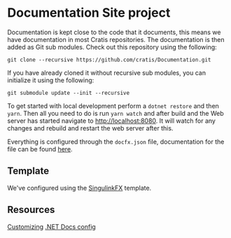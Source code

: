 # Documentation Site project

Documentation is kept close to the code that it documents, this means we have documentation in most Cratis repositories.
The documentation is then added as Git sub modules. Check out this repository using the following:

```shell
git clone --recursive https://github.com/cratis/Documentation.git
```

If you have already cloned it without recursive sub modules, you can initialize it using the following:

```shell
git submodule update --init --recursive
```

To get started with local development perform a `dotnet restore` and then `yarn`.
Then all you need to do is run `yarn watch` and after build and the Web server has started navigate to [http://localhost:8080](http://localhost:8080).
It will watch for any changes and rebuild and restart the web server after this.

Everything is configured through the `docfx.json` file, documentation for the file can be found [here](https://dotnet.github.io/docfx/tutorial/docfx.exe_user_manual.html#3-docfxjson-format).

## Template

We've configured using the [SingulinkFX](https://github.com/Singulink/SingulinkFX) template.

## Resources

[Customizing](https://www.cazzulino.com/customize-docfx.html)
[.NET Docs config](https://github.com/dotnet/docs/blob/main/docfx.json)
